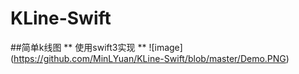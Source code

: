 # KLine-Swift
##简单k线图
** 使用swift3实现 **
![image]
(https://github.com/MinLYuan/KLine-Swift/blob/master/Demo.PNG)
